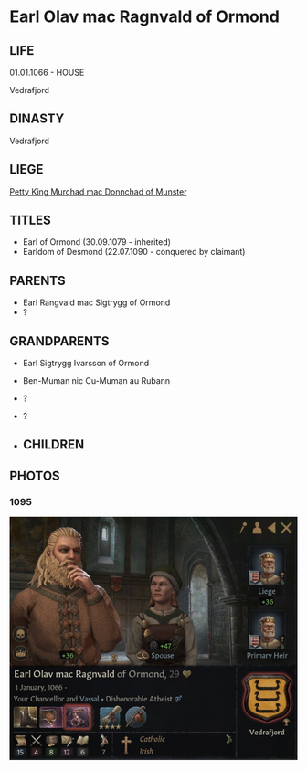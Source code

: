 # Earl Olav mac Ragnvald of Ormond

## LIFE

01.01.1066 - HOUSE

Vedrafjord

## DINASTY

Vedrafjord

## LIEGE

[Petty King Murchad mac Donnchad of Munster](murchad_mac_donnchad_1027.md)

## TITLES 

- Earl of Ormond (30.09.1079 - inherited)
- Earldom of Desmond (22.07.1090 - conquered by claimant)

## PARENTS

- Earl Rangvald mac Sigtrygg of Ormond
- ?

## GRANDPARENTS

- Earl Sigtrygg Ivarsson of Ormond
- Ben-Muman nic Cu-Muman au Rubann
- ?
- ?

- ## CHILDREN



## PHOTOS

### 1095

![olav_mac_ragnvald_1095](i/olav_mac_ragnvald_1095.jpg)